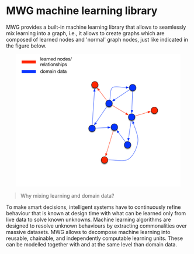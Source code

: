 # MWG machine learning library

MWG provides a built-in machine learning library that allows to seamlessly mix learning into a graph, i.e., it allows to create graphs which are composed of learned nodes and 'normal' graph nodes, just like indicated in the figure below. 
<center>
<img src="ml_graph.png" width="450px" />
</center>


> Why mixing learning and domain data?

To make smart decisions, intelligent systems have to continuously refine behaviour that is known at design time with what can be learned only from live data to solve known unknowns.
Machine learning algorithms are designed to resolve unknown behaviours by extracting commonalities over massive datasets.
MWG allows to decompose machine learning into reusable, chainable, and independently computable learning units. These can be modelled together with and at the same level than domain data.





